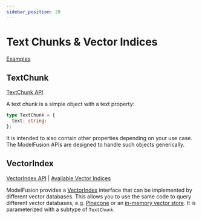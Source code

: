 ```yaml
---
sidebar_position: 20
---
```


# Text Chunks & Vector Indices

[Examples](https://github.com/lgrammel/modelfusion/tree/main/examples/basic/src/vector-index/)

## TextChunk

[TextChunk API](/api/modules#textchunk)

A text chunk is a simple object with a text property:

```ts
type TextChunk = {
  text: string;
};
```

It is intended to also contain other properties depending on your use case.
The ModelFusion APIs are designed to handle such objects generically.

## VectorIndex

[VectorIndex API](/api/interfaces/VectorIndex) | [Available Vector Indices](/integration/vector-index/)

ModelFusion provides a [VectorIndex](/api/interfaces/VectorIndex) interface that can be implemented by different vector databases. This allows you to use the same code to query different vector databases, e.g. [Pinecone](/integration/vector-index/pinecone) or an [in-memory vector store](/integration/vector-index/memory). It is parameterized with a subtype of `TextChunk`.
